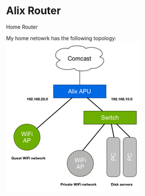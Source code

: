 # Alix Router
Home Router

My home netowrk has the following topology:
![Network Topology](/misc/HomeNetworkTopology.png)
